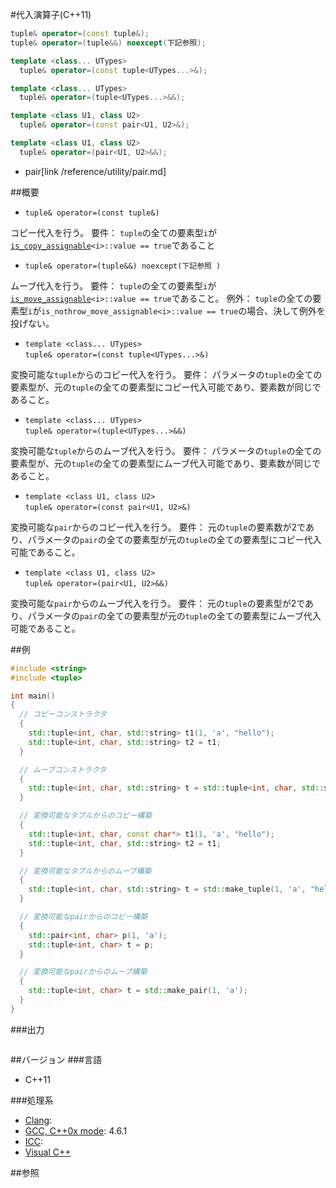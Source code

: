 #代入演算子(C++11)
```cpp
tuple& operator=(const tuple&);
tuple& operator=(tuple&&) noexcept(下記参照);

template <class... UTypes>
  tuple& operator=(const tuple<UTypes...>&);

template <class... UTypes>
  tuple& operator=(tuple<UTypes...>&&);

template <class U1, class U2>
  tuple& operator=(const pair<U1, U2>&);

template <class U1, class U2>
  tuple& operator=(pair<U1, U2>&&);
```
* pair[link /reference/utility/pair.md]

##概要

- `tuple& operator=(const tuple&)`

コピー代入を行う。 
要件： `tuple`の全ての要素型`i`が[`is_copy_assignable`](/reference/type_traits/is_copy_assignable.md)`<i>::value == true`であること

- `tuple& operator=(tuple&&) noexcept(下記参照 )`

ムーブ代入を行う。 
要件： `tuple`の全ての要素型`i`が[`is_move_assignable`](/reference/type_traits/is_move_assignable.md)`<i>::value == true`であること。 
例外： `tuple`の全ての要素型`i`が`is_nothrow_move_assignable<i>::value == true`の場合、決して例外を投げない。

- `template <class... UTypes>`<br/>`tuple& operator=(const tuple<UTypes...>&)`

変換可能な`tuple`からのコピー代入を行う。 
要件： パラメータの`tuple`の全ての要素型が、元の`tuple`の全ての要素型にコピー代入可能であり、要素数が同じであること。

- `template <class... UTypes>`<br/>`tuple& operator=(tuple<UTypes...>&&)`

変換可能な`tuple`からのムーブ代入を行う。 
要件： パラメータの`tuple`の全ての要素型が、元の`tuple`の全ての要素型にムーブ代入可能であり、要素数が同じであること。

- `template <class U1, class U2>`<br/>`tuple& operator=(const pair<U1, U2>&)`

変換可能な`pair`からのコピー代入を行う。 
要件： 元の`tuple`の要素数が2であり、パラメータの`pair`の全ての要素型が元の`tuple`の全ての要素型にコピー代入可能であること。

- `template <class U1, class U2>`<br/>`tuple& operator=(pair<U1, U2>&&)`

変換可能な`pair`からのムーブ代入を行う。 
要件： 元の`tuple`の要素型が2であり、パラメータの`pair`の全ての要素型が元の`tuple`の全ての要素型にムーブ代入可能であること。


##例
```cpp
#include <string>
#include <tuple>

int main()
{
  // コピーコンストラクタ
  {
    std::tuple<int, char, std::string> t1(1, 'a', "hello");
    std::tuple<int, char, std::string> t2 = t1;
  }

  // ムーブコンストラクタ
  {
    std::tuple<int, char, std::string> t = std::tuple<int, char, std::string>(1, 'a', "hello");
  }

  // 変換可能なタプルからのコピー構築
  {
    std::tuple<int, char, const char*> t1(1, 'a', "hello");
    std::tuple<int, char, std::string> t2 = t1;
  }

  // 変換可能なタプルからのムーブ構築
  {
    std::tuple<int, char, std::string> t = std::make_tuple(1, 'a', "hello");
  }

  // 変換可能なpairからのコピー構築
  {
    std::pair<int, char> p(1, 'a');
    std::tuple<int, char> t = p;
  }

  // 変換可能なpairからのムーブ構築
  {
    std::tuple<int, char> t = std::make_pair(1, 'a');
  }
}
```

###出力
```
```

##バージョン
###言語
- C++11

###処理系
- [Clang](/implementation#clang.md): 
- [GCC, C++0x mode](/implementation#gcc.md): 4.6.1
- [ICC](/implementation#icc.md): 
- [Visual C++](/implementation#visual_cpp.md) 


##参照



